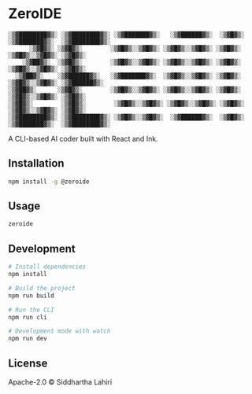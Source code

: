 # ZeroIDE

```
░▒▓████████▓▒░ ░▒▓████████▓▒░ ░▒▓███████▓▒░   ░▒▓██████▓▒░  ░▒▓█▓▒░ ░▒▓███████▓▒░  ░▒▓████████▓▒░ 
      ░▒▓█▓▒░ ░▒▓█▓▒░        ░▒▓█▓▒░░▒▓█▓▒░ ░▒▓█▓▒░░▒▓█▓▒░ ░▒▓█▓▒░ ░▒▓█▓▒░░▒▓█▓▒░ ░▒▓█▓▒░        
    ░▒▓██▓▒░  ░▒▓█▓▒░        ░▒▓█▓▒░░▒▓█▓▒░ ░▒▓█▓▒░░▒▓█▓▒░ ░▒▓█▓▒░ ░▒▓█▓▒░░▒▓█▓▒░ ░▒▓█▓▒░        
  ░▒▓██▓▒░    ░▒▓██████▓▒░   ░▒▓███████▓▒░  ░▒▓█▓▒░░▒▓█▓▒░ ░▒▓█▓▒░ ░▒▓█▓▒░░▒▓█▓▒░ ░▒▓██████▓▒░   
░▒▓██▓▒░      ░▒▓█▓▒░        ░▒▓█▓▒░░▒▓█▓▒░ ░▒▓█▓▒░░▒▓█▓▒░ ░▒▓█▓▒░ ░▒▓█▓▒░░▒▓█▓▒░ ░▒▓█▓▒░        
░▒▓█▓▒░        ░▒▓█▓▒░        ░▒▓█▓▒░░▒▓█▓▒░ ░▒▓█▓▒░░▒▓█▓▒░ ░▒▓█▓▒░ ░▒▓█▓▒░░▒▓█▓▒░ ░▒▓█▓▒░        
░▒▓████████▓▒░ ░▒▓████████▓▒░ ░▒▓█▓▒░░▒▓█▓▒░  ░▒▓██████▓▒░  ░▒▓█▓▒░ ░▒▓███████▓▒░  ░▒▓████████▓▒░ 
```

A CLI-based AI coder built with React and Ink.

## Installation

```bash
npm install -g @zeroide
```

## Usage

```bash
zeroide
```

## Development

```bash
# Install dependencies
npm install

# Build the project
npm run build

# Run the CLI
npm run cli

# Development mode with watch
npm run dev
```

## License

Apache-2.0 © Siddhartha Lahiri